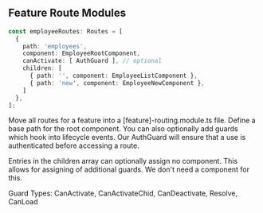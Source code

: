 ## Feature Route Modules

``` typescript
const employeeRoutes: Routes = [
  {
    path: 'employees',
    component: EmployeeRootComponent,
    canActivate: [ AuthGuard ], // optional
    children: [
      { path: '', component: EmployeeListComponent },
      { path: 'new', component: EmployeeNewComponent },
    ]
  },
];
```

<aside class="notes">
Move all routes for a feature into a [feature]-routing.module.ts file. Define a base path for the root component. You 
can also optionally add guards which hook into lifecycle events. Our AuthGuard will ensure that a use is authenticated
before accessing a route.

Entries in the children array can optionally assign no component. This allows for assigning of additional guards. We 
don't need a component for this.

Guard Types: CanActivate, CanActivateChid, CanDeactivate, Resolve, CanLoad
</aside>